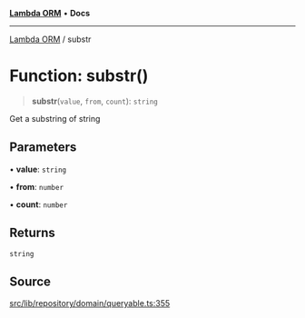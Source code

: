 [**Lambda ORM**](../README.md) • **Docs**

***

[Lambda ORM](../README.md) / substr

# Function: substr()

> **substr**(`value`, `from`, `count`): `string`

Get a substring of string

## Parameters

• **value**: `string`

• **from**: `number`

• **count**: `number`

## Returns

`string`

## Source

[src/lib/repository/domain/queryable.ts:355](https://github.com/lambda-orm/lambdaorm-base/blob/aa369ded9e7763a31678c0168646a8ee1291b500/src/lib/repository/domain/queryable.ts#L355)
